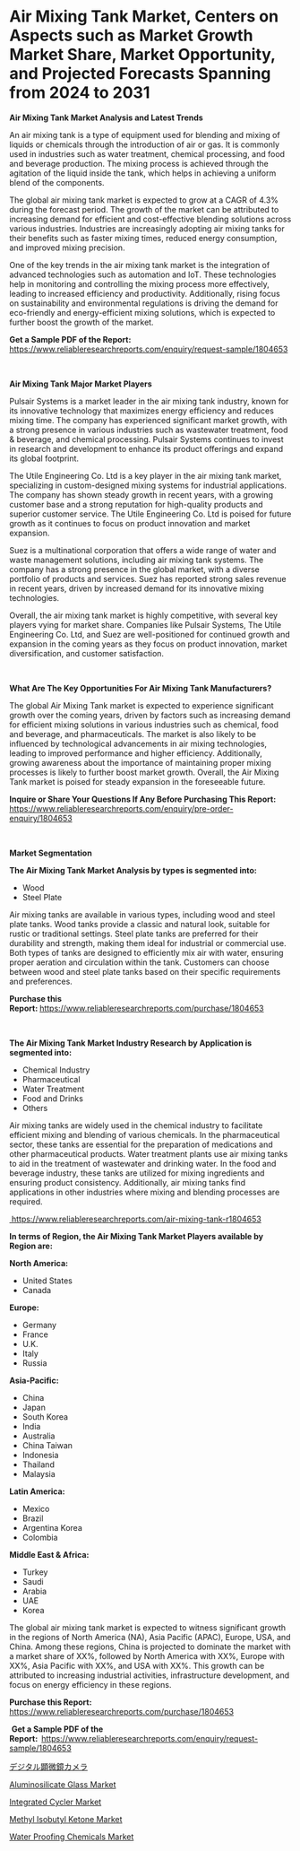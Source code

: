 <p><h1>Air Mixing Tank Market, Centers on Aspects such as Market Growth Market Share, Market Opportunity, and Projected Forecasts Spanning from 2024 to 2031</h1></p><p><strong>Air Mixing Tank Market Analysis and Latest Trends</strong></p>
<p><p>An air mixing tank is a type of equipment used for blending and mixing of liquids or chemicals through the introduction of air or gas. It is commonly used in industries such as water treatment, chemical processing, and food and beverage production. The mixing process is achieved through the agitation of the liquid inside the tank, which helps in achieving a uniform blend of the components.</p><p>The global air mixing tank market is expected to grow at a CAGR of 4.3% during the forecast period. The growth of the market can be attributed to increasing demand for efficient and cost-effective blending solutions across various industries. Industries are increasingly adopting air mixing tanks for their benefits such as faster mixing times, reduced energy consumption, and improved mixing precision.</p><p>One of the key trends in the air mixing tank market is the integration of advanced technologies such as automation and IoT. These technologies help in monitoring and controlling the mixing process more effectively, leading to increased efficiency and productivity. Additionally, rising focus on sustainability and environmental regulations is driving the demand for eco-friendly and energy-efficient mixing solutions, which is expected to further boost the growth of the market.</p></p>
<p><strong>Get a Sample PDF of the Report:&nbsp;</strong> <a href="https://www.reliableresearchreports.com/enquiry/request-sample/1804653">https://www.reliableresearchreports.com/enquiry/request-sample/1804653</a></p>
<p>&nbsp;</p>
<p><strong>Air Mixing Tank Major Market Players</strong></p>
<p><p>Pulsair Systems is a market leader in the air mixing tank industry, known for its innovative technology that maximizes energy efficiency and reduces mixing time. The company has experienced significant market growth, with a strong presence in various industries such as wastewater treatment, food & beverage, and chemical processing. Pulsair Systems continues to invest in research and development to enhance its product offerings and expand its global footprint.</p><p>The Utile Engineering Co. Ltd is a key player in the air mixing tank market, specializing in custom-designed mixing systems for industrial applications. The company has shown steady growth in recent years, with a growing customer base and a strong reputation for high-quality products and superior customer service. The Utile Engineering Co. Ltd is poised for future growth as it continues to focus on product innovation and market expansion.</p><p>Suez is a multinational corporation that offers a wide range of water and waste management solutions, including air mixing tank systems. The company has a strong presence in the global market, with a diverse portfolio of products and services. Suez has reported strong sales revenue in recent years, driven by increased demand for its innovative mixing technologies.</p><p>Overall, the air mixing tank market is highly competitive, with several key players vying for market share. Companies like Pulsair Systems, The Utile Engineering Co. Ltd, and Suez are well-positioned for continued growth and expansion in the coming years as they focus on product innovation, market diversification, and customer satisfaction.</p></p>
<p>&nbsp;</p>
<p><strong>What Are The Key Opportunities For Air Mixing Tank Manufacturers?</strong></p>
<p><p>The global Air Mixing Tank market is expected to experience significant growth over the coming years, driven by factors such as increasing demand for efficient mixing solutions in various industries such as chemical, food and beverage, and pharmaceuticals. The market is also likely to be influenced by technological advancements in air mixing technologies, leading to improved performance and higher efficiency. Additionally, growing awareness about the importance of maintaining proper mixing processes is likely to further boost market growth. Overall, the Air Mixing Tank market is poised for steady expansion in the foreseeable future.</p></p>
<p><strong>Inquire or Share Your Questions If Any Before Purchasing This Report:</strong> <a href="https://www.reliableresearchreports.com/enquiry/pre-order-enquiry/1804653">https://www.reliableresearchreports.com/enquiry/pre-order-enquiry/1804653</a></p>
<p>&nbsp;</p>
<p><strong>Market Segmentation</strong></p>
<p><strong>The Air Mixing Tank Market Analysis by types is segmented into:</strong></p>
<p><ul><li>Wood</li><li>Steel Plate</li></ul></p>
<p><p>Air mixing tanks are available in various types, including wood and steel plate tanks. Wood tanks provide a classic and natural look, suitable for rustic or traditional settings. Steel plate tanks are preferred for their durability and strength, making them ideal for industrial or commercial use. Both types of tanks are designed to efficiently mix air with water, ensuring proper aeration and circulation within the tank. Customers can choose between wood and steel plate tanks based on their specific requirements and preferences.</p></p>
<p><strong>Purchase this Report:&nbsp;</strong><a href="https://www.reliableresearchreports.com/purchase/1804653">https://www.reliableresearchreports.com/purchase/1804653</a></p>
<p>&nbsp;</p>
<p><strong>The Air Mixing Tank Market Industry Research by Application is segmented into:</strong></p>
<p><ul><li>Chemical Industry</li><li>Pharmaceutical</li><li>Water Treatment</li><li>Food and Drinks</li><li>Others</li></ul></p>
<p><p>Air mixing tanks are widely used in the chemical industry to facilitate efficient mixing and blending of various chemicals. In the pharmaceutical sector, these tanks are essential for the preparation of medications and other pharmaceutical products. Water treatment plants use air mixing tanks to aid in the treatment of wastewater and drinking water. In the food and beverage industry, these tanks are utilized for mixing ingredients and ensuring product consistency. Additionally, air mixing tanks find applications in other industries where mixing and blending processes are required.</p></p>
<p><a href="https://www.reliableresearchreports.com/air-mixing-tank-r1804653">&nbsp;https://www.reliableresearchreports.com/air-mixing-tank-r1804653</a></p>
<p><strong>In terms of Region, the Air Mixing Tank Market Players available by Region are:</strong></p>
<p>
    <p> <strong> North America: </strong>
        <ul>
            <li>United States</li>
            <li>Canada</li>
        </ul>
        </p> 
    <p> <strong> Europe: </strong>
        <ul>
            <li>Germany</li>
            <li>France</li>
            <li>U.K.</li>
            <li>Italy</li>
            <li>Russia</li>
        </ul>
        </p> 
    <p> <strong> Asia-Pacific: </strong>
        <ul>
            <li>China</li>
            <li>Japan</li>
            <li>South Korea</li>
            <li>India</li>
            <li>Australia</li>
            <li>China Taiwan</li>
            <li>Indonesia</li>
            <li>Thailand</li>
            <li>Malaysia</li>
        </ul>
        </p> 
    <p> <strong> Latin America: </strong>
        <ul>
            <li>Mexico</li>
            <li>Brazil</li>
            <li>Argentina Korea</li>
            <li>Colombia</li>
        </ul>
        </p> 
    <p> <strong> Middle East & Africa: </strong>
        <ul>
            <li>Turkey</li>
            <li>Saudi</li>
            <li>Arabia</li>
            <li>UAE</li>
            <li>Korea</li>
        </ul>
    </p>
    </p>
<p><p>The global air mixing tank market is expected to witness significant growth in the regions of North America (NA), Asia Pacific (APAC), Europe, USA, and China. Among these regions, China is projected to dominate the market with a market share of XX%, followed by North America with XX%, Europe with XX%, Asia Pacific with XX%, and USA with XX%. This growth can be attributed to increasing industrial activities, infrastructure development, and focus on energy efficiency in these regions.</p></p>
<p><strong>Purchase this Report: </strong><a href="https://www.reliableresearchreports.com/purchase/1804653">https://www.reliableresearchreports.com/purchase/1804653</a></p>
<p>&nbsp;<strong>Get a Sample PDF of the Report:&nbsp;&nbsp;</strong><a href="https://www.reliableresearchreports.com/enquiry/request-sample/1804653">https://www.reliableresearchreports.com/enquiry/request-sample/1804653</a></p>
<p><strong></strong></p>
<p><p><a href="https://github.com/nxboeu02965442/Market-Research-Report-List-1/blob/main/509459931943.md">デジタル顕微鏡カメラ</a></p><p><a href="https://issuu.com/reportprime-2/docs/aluminosilicate-glass-market-size-2030.pptx">Aluminosilicate Glass Market</a></p><p><a href="https://github.com/jaidynmorantestelletmjzya/Market-Research-Report-List-2/blob/main/integrated-cycler-market.md">Integrated Cycler Market</a></p><p><a href="https://www.linkedin.com/pulse/methyl-isobutyl-ketone-market-analysis-size-global-industry-3mfsf?trackingId=%2F1YsXJQ%2BbUBpcryr9zCQ4w%3D%3D">Methyl Isobutyl Ketone Market</a></p><p><a href="https://issuu.com/reportprime-2/docs/water-proofing-chemicals-market-size-2030.pptx">Water Proofing Chemicals Market</a></p></p>